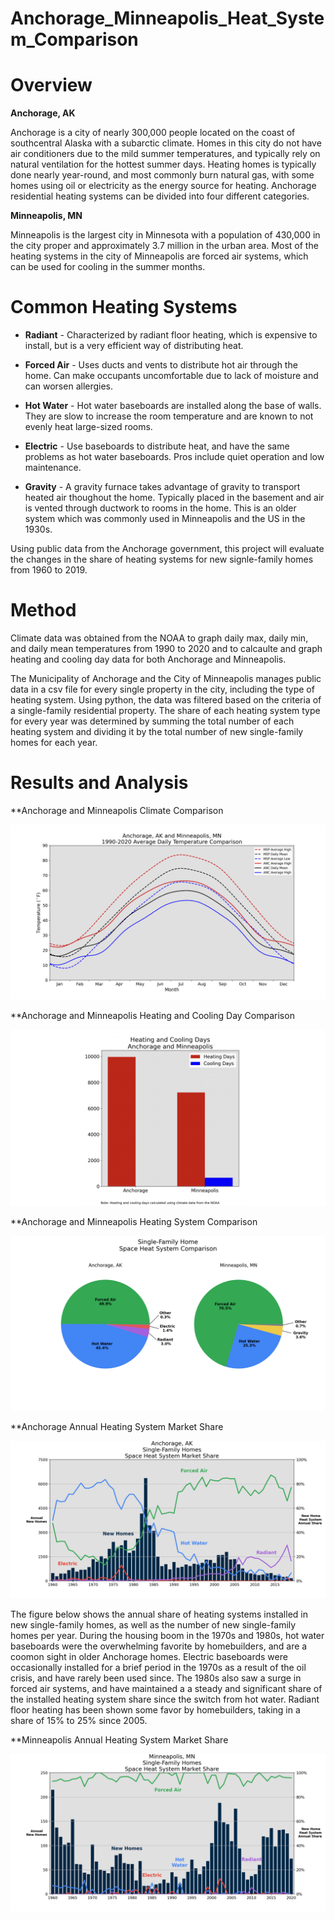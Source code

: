 # Anchorage_Minneapolis_Heat_System_Comparison

# Overview

**Anchorage, AK**

Anchorage is a city of nearly 300,000 people located on the coast of southcentral Alaska with a subarctic climate. Homes in this city do not have air conditioners due to the mild summer temperatures, and typically rely on natural ventilation for the hottest summer days.
Heating homes is typically done nearly year-round, and most commonly burn natural gas, with some homes using oil or electricity as the energy source for heating. Anchorage residential heating systems can be divided into four different categories.

**Minneapolis, MN**

Minneapolis is the largest city in Minnesota with a population of 430,000 in the city proper and approximately 3.7 million in the urban area. Most of the heating systems in the city of Minneapolis are forced air systems, which can be used for cooling in the summer months. 

# Common Heating Systems

* **Radiant** - Characterized by radiant floor heating, which is expensive to install, but is a very efficient way of distributing heat.

* **Forced Air** - Uses ducts and vents to distribute hot air through the home. Can make occupants uncomfortable due to lack of moisture and can worsen allergies.

* **Hot Water** - Hot water baseboards are installed along the base of walls. They are slow to increase the room temperature and are known to not evenly heat large-sized rooms.

* **Electric** - Use baseboards to distribute heat, and have the same problems as hot water baseboards. Pros include quiet operation and low maintenance.

* **Gravity** - A gravity furnace takes advantage of gravity to transport heated air thoughout the home. Typically placed in the basement and air is vented through ductwork to rooms in the home. This is an older system which was commonly used in Minneapolis and the US in the 1930s.

Using public data from the Anchorage government, this project will evaluate the changes in the share of heating systems for new signle-family homes from 1960 to 2019.

# Method

Climate data was obtained from the NOAA to graph daily max, daily min, and daily mean temperatures from 1990 to 2020 and to calcaulte and graph heating and cooling day data for both Anchorage and Minneapolis.

The Municipality of Anchorage and the City of Minneapolis manages public data in a csv file for every single property in the city, including the type of heating system. Using python, the data was filtered based on the criteria of a single-family residential property. The share of each heating system type for every year was determined by summing the total number of each heating system and dividing it by the total number of new single-family homes for each year. 

# Results and Analysis

**Anchorage and Minneapolis Climate Comparison

![1](Anchorage_Minneapolis_Climate/png/Figure_1.png)

**Anchorage and Minneapolis Heating and Cooling Day Comparison

![1](Anchorage_Minneapolis_Heating_Cooling_Days/png/Figure_1_extended.png)

**Anchorage and Minneapolis Heating System Comparison

![1](Anchorage_Minneapolis_Space_Heat_Comparison/png/Figure_1.png)

**Anchorage Annual Heating System Market Share

![1](Anchorage_Water_Heat/png/Figure_1.png)

The figure below shows the annual share of heating systems installed in new single-family homes, as well as the number of new single-family homes per year. During the housing boom in the 1970s and 1980s, hot water baseboards were the overwhelming favorite by homebuilders, and are a coomon sight in older Anchorage homes. Electric baseboards were occasionally installed for a brief period in the 1970s as a result of the oil crisis, and have rarely been used since. The 1980s also saw a surge in forced air systems, and have maintained a a steady and significant share of the installed heating system share since the switch from hot water. Radiant floor heating has been shown some favor by homebuilders, taking in a share of 15% to 25% since 2005.

**Minneapolis Annual Heating System Market Share

![1](Minneapolis_Water_Heat/png/Figure_1.png)
